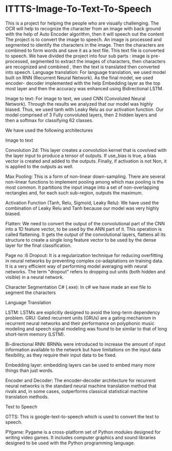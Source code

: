 # ITTTS-Image-To-Text-To-Speech
This is a project for helping the people who are visually challenging. The OCR will help to recognize the character from an image with back ground with the help of Auto Encoder algorithm, then it will speech out the content
The project is to convert the image to speech. An image is processed and segmented to identify the characters in the image. Then the characters are combined to form words and save it as a text file. This text file is converted to speech. We have divided the project into four sub parts : image is pre-processed, segmented to extract the images of characters, then characters are recognized and combined , then the text is translated then converted into speech.
Language translation: For language translation, we used model built on RNN (Recurrent Neural Network). As the final model, we used encoder- decoder implemented with the help Embedding layer as the top most layer and then the accuracy was enhanced using Bidirectional LSTM.

Image to text: For image to text, we used CNN (Convoluted Neural Network).
Through the results we analyzed that our model was highly biased. Thus, we used tanh with Leaky Relu as our activation function. Our model comprised of 3 Fully convoluted layers, then 2 hidden layers and then a softmax for classifying 62 classes.

We have used the following architectures 

Image to text

Convolution 2d: This layer creates a convolution kernel that is covolved with the layer input to produce a tensor of outputs. If use_bias is true, a bias vector is created and added to the outputs. Finally, if activation is not Non, it is applied to the outputs as well.
 
Max Pooling: This is a form of non-linear down-sampling. There are several non-linear functions to implement pooling among which max pooling is the most common. It partitions the input image into a set of non-overlapping rectangles and, for each such sub-region, outputs the maximum.


Activation Function (Tanh, Relu, Sigmoid, Leaky Relu): We have used the combination of Leaky Relu and Tanh because our model was very highly biased.

Flatten: We need to convert the output of the convolutional part of the CNN into a 1D feature vector, to be used by the ANN part of it. This operation is called flattening. It gets the output of the convolutional layers, flattens all its structure to create a single long feature vector to be used by the dense layer for the final classification.


Page no :6
Dropout: It is a regularization technique for reducing overfitting in neural networks by preventing complex co-adaptations on training data. It is a very efficient way of performing model averaging with neural networks. The term "dropout" refers to dropping out units (both hidden and visible) in a neural network. 

Character Segmentation
C# (.exe): In c# we have made an exe file to segment the characters

Language Translation 

LSTM:  LSTMs are explicitly designed to avoid the long-term dependency problem.
GRU: Gated recurrent units (GRUs) are a gating mechanism in recurrent neural networks and their performance on polyphonic music modeling and speech signal modeling was found to be similar to that of long short-term memory (LSTM).

Bi-directional RNN: BRNNs were introduced to increase the amount of input information available to the network but have limitations on the input data flexibility, as they require their input data to be fixed.

Embedding layer: embedding layers can be used to embed many more things than just words.

Encoder and Decoder: The encoder-decoder architecture for recurrent neural networks is the standard neural machine translation method that rivals and, in some cases, outperforms classical statistical machine translation methods.

Text to Speech

GTTS: This is google-text-to-speech which is used to convert the text to speech.

PYgame: Pygame is a cross-platform set of Python modules designed for writing video games. It includes computer graphics and sound libraries designed to be used with the Python programming language.



